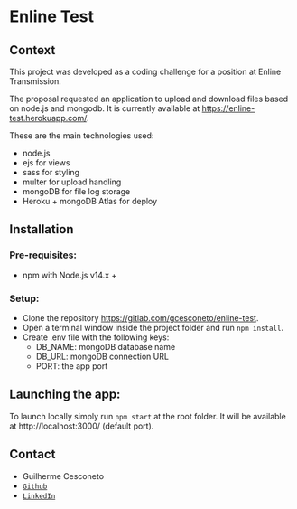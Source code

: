 # Enline Test

## Context

This project was developed as a coding challenge for a position at Enline Transmission.

The proposal requested an application to upload and download files based on node.js and mongodb. It is currently available at https://enline-test.herokuapp.com/.

These are the main technologies used:
* node.js
* ejs for views
* sass for styling
* multer for upload handling
* mongoDB for file log storage
* Heroku + mongoDB Atlas for deploy

## Installation

### Pre-requisites:
* npm with Node.js v14.x +
### Setup:
* Clone the repository https://gitlab.com/gcesconeto/enline-test.
* Open a terminal window inside the project folder and run `npm install`.
* Create .env file with the following keys:
  * DB_NAME: mongoDB database name
  * DB_URL: mongoDB connection URL
  * PORT: the app port
## Launching the app:
To launch locally simply run `npm start` at the root folder. It will be available at http://localhost:3000/ (default port).

## Contact

* Guilherme Cesconeto
* [`Github`](https://github.com/gcesconeto)
* [`LinkedIn`](https://www.linkedin.com/in/cesconeto/)
